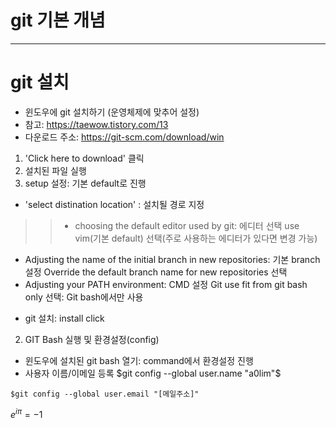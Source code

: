# git 기본 개념

----------------------------------
# git 설치

* 윈도우에 git 설치하기 (운영체제에 맞추어 설정)
* 참고: https://taewow.tistory.com/13
* 다운로드 주소: https://git-scm.com/download/win
1. 'Click here to download' 클릭
2. 설치된 파일 실행
3. setup 설정: 기본 default로 진행
 * 'select distination location' : 설치될 경로 지정
 > > * choosing the default editor used by git: 에디터 선택
      use vim(기본 default) 선택(주로 사용하는 에디터가 있다면 변경 가능)
  * Adjusting the name of the initial branch in new repositories: 기본 branch 설정
      Override the default branch name for new repositories 선택
  * Adjusting your PATH environment: CMD 설정
      Git use fit from git bash only 선택: Git bash에서만 사용
- git 설치: install click

2. GIT Bash 실행 및 환경설정(config)
- 윈도우에 설치된 git bash 열기: command에서 환경설정 진행
- 사용자 이름/이메일 등록
$git config --global user.name "a0lim"$
```
$git config --global user.email "[메일주소]"
```
$e^{i \pi} = -1$
